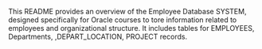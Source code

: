 
This README provides an overview of the Employee Database SYSTEM, designed specifically for Oracle courses to tore information related to employees and organizational structure. It includes tables for EMPLOYEES, Departments, ,DEPART_LOCATION, PROJECT records.
